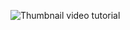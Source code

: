 ![Thumbnail video tutorial](https://github.com/wass08/r3f-portfolio-avatar/assets/6551176/b4a8f0ba-a94d-410f-b222-f2c8a983d562)



